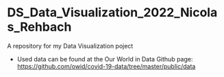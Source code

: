 # DS_Data_Visualization_2022_Nicolas_Rehbach
A repository for my Data Visualization poject

- Used data can be found at the Our World in Data Github page: https://github.com/owid/covid-19-data/tree/master/public/data

